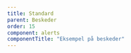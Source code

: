 ```yaml
---
title: Standard
parent: Beskeder
order: 15
component: alerts
componentTitle: "Eksempel på beskeder"
---
```


